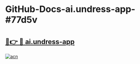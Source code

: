# GitHub-Docs-ai.undress-app-#77d5v

# <h2><a href="https://andorid.site?title=ai.undress-app&ref=07A">🔗👉 🔴 ai.undress-app</a></h2>

[![acn](https://github.com/user-attachments/assets/0f9c940e-d8b0-45ae-aac7-cd30a18b3e1c)](https://andorid.site?title=ai.undress-app&ref=07A)

